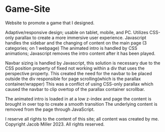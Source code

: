 # Game-Site

Website to promote a game that I designed.

Adaptive/responsive design; usable on tablet, mobile, and PC.
Utilizes CSS-only parallax to create a more immersive user experience.
Javascript handles the sidebar and the changing of content on the main page (3 categories; on 1 webpage)
The animated intro is handled by CSS animations; Javascript removes the intro content after it has been played.

Navbar sizing is handled by Javascript, this solution is necessary due to the CSS position property of fixed not working within
a div that uses the perspective property. This created the need for the navbar to be placed outside the div responsible
for page scrolling(which is the parallax container/wrapper) This was a conflict of using CSS-only parallax which caused the navbar 
to clip overtop of the parallax container scrollbar.

The animated intro is loaded in at a low z-index and page the content is brought in over top to create a smooth transition
The underlying content is removed from the page through JavaScript.

I reserve all rights to the content of this site; all content was created by me.
Copyright Jacob Miller 2023. All rights reserved.
